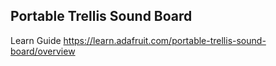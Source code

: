 ## Portable Trellis Sound Board

Learn Guide https://learn.adafruit.com/portable-trellis-sound-board/overview
